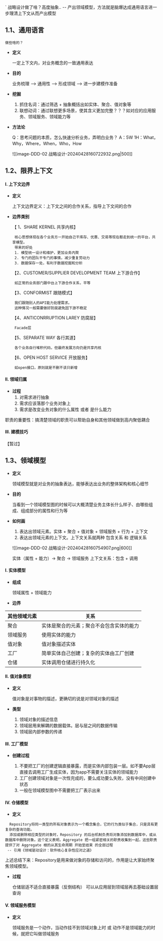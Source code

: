 ` 战略设计做了啥？高度抽象.. -- 产出领域模型，方法就是脑爆达成通用语言进一步理清上下文从而产出模型

## 1.1、通用语言

	做些啥的？

-  **定义**

	一定上下文内，对业务概念的一致通用表达

-  **目的**

	业务梳理 --> 通用性 --> 形成领域 --> 进一步建模作准备

-  **挖掘**

	1.  抓住名词：通过筛选 + 抽象概括出如实体、聚合、值对象等
	2.  联想动词：通过联想更多场景，使其含义更加完整？？？如对应的应用服务、领域服务、领域能力等

- **方法论**

	Q：思考问题的本质，怎么快速分析业务，弄明白业务？
	A：5W 1H：What，Why，Where，When，Who，How

	![[image-DDD-02 战略设计-20240428160722932.png|500]]


## 1.2、限界上下文

####  I. 上下文边界

-  **定义**

	上下文边界定义：上下文之间的合作关系，指导上下文间的合作

-  **边界类别**
	
	【 1、SHARE KERNEL 共享内核】
	
		核心思想体现在各个业务方一开始自己干库存、优惠、交易等现在都走到统一的平台，共享模型。
		带来的好处
		1. 模型统一设计和维护，更加业务内聚
		2. 专门的团队干专门的事情，减少重复劳动力
		3. 数据保存一处，有利于数据挖掘和分析
	
	【2、CUSTOMER/SUPPLIER DEVELOPMENT TEAM 上下游合作】
	
		如正常的业务部门跟中台上下游合作关系，平等
	
	【3、CONFORMIST 跟随模式】
	
		我们跟随别人的API能力处理需求。
		这种情况一般需要做好防腐避免因下游不稳定
	
	【4、ANTICONRRUPTION LAREY 防腐层】
	
		Facade层
	
	【5、SEPARATE WAY 各行其道】
	
		各个业务自行堆积代码，但最终发展方向仍是共享内核
	
	【6、OPEN HOST SERVICE 开放服务】
	
		如open接口，原则就是不删不该只新增

#### II. 领域归属

-  **过程**
	1.  对需求进行抽象
	2.  需求应该落那个业务对象上
	3.  需求是改变业务对象的什么属性 或者 是什么能力

职责的重要性：搞清楚领域的职责可以帮助自身和其他领域做到高内聚低耦合

#### III. 建模技巧

【暂过】

## 1.3、领域模型

-  **定义**

	领域模型就是对业务的抽象表达，能够表达出业务的整体架构和核心细节

- **目的**

	当看到一个领域模型图的时候可以大概清楚业务主体长什么样子、由哪些组成、组成部分的属性和行为等

- **如何画**

	1.  表达出领域元素。实体 + 聚合 + 值对象 + 领域服务 + 行为 + 上下文
	2.  表达出领域元素的上下文。上下文关系就两种 包含关系 和 逻辑关系
	
	![[image-DDD-02 战略设计-20240428160754907.png|600]]
	
	实体（属性 + 能力）-> 聚合 -> 领域服务
	上下文关系：包含 + 调用

#### I. 实体模型

- **组成**

	领域属性 + 领域能力

-  **边界**

| 其他领域元素 | 关系                   |
| ------ | -------------------- |
| 聚合     | 实体是聚合的元素；聚合不会包含实体的能力 |
| 领域服务   | 使用实体的能力              |
| 值对象    | 值对象描述实体              |
| 工厂     | 简单实体自己创建；复杂的实体由工厂创建  |
| 仓储     | 实体调用仓储进行持久化          |

#### II. 值对象模型

- **定义**

	值对象是对事物的描述，更确切的说是对领域对象的描述

-  **类型**

	1.  领域对象的描述信息
	2.  领域层用来解耦的数据载体。层与层之间的数据传输
	3.  领域层内部参数的传递

#### III. 工厂模型

-  **创建过程**

	1.  不要把工厂的创建逻辑直接暴露，而是实体内部包装一层。如不要App层直接去调用工厂生成实体，因为app不需要关注实体的领域能力
	2.  工厂创建领域对象是一次性完成的，要么成功要么失败，没有中间创建中状态
	3. 一般在领域模型图中不需要把工厂表示出来

#### IV. 仓储模型

-  **定义**

```text
  Repository将同一类型的所有对象表示为一个概念集合，它的行为类似于集合，只是具有更复杂的查询功能。
  添加或删除相应类型的对象时，Repository 的后台机制负责将对象添加到数据库中，或从数据库中删除对象。这个定义表明，Aggregate 把一组紧密相关的职责收集到一起，这些职责提供了对 Aggregate 根的从其生命周期 开始至结束 的全部过程
 -- 引用《领域驱动设计：软件核心复杂性应对之道》
```

上述总结下来：Repository是用来做对象的存储和访问的，作用是让大家始终聚焦领域模型。

-  **过程**

	仓储层适不适合直接暴露（反倒结构） 可以从应用层到领域层再去基础设置层查询

#### V. 领域服务模型

-  **定义**

	领域服务是一个动作，当动作挂不到领域对象上时 或 动作不是领域能力的时候，就把它叫做领域服务


